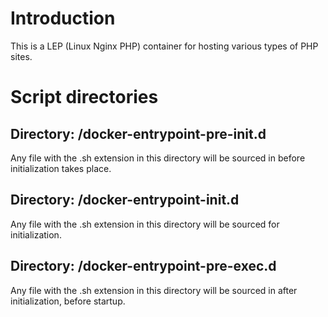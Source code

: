 # Introduction

This is a LEP (Linux Nginx PHP) container for hosting various types of PHP sites.


# Script directories

## Directory: /docker-entrypoint-pre-init.d

Any file with the .sh extension in this directory will be sourced in before initialization takes place.

## Directory: /docker-entrypoint-init.d

Any file with the .sh extension in this directory will be sourced for initialization.

## Directory: /docker-entrypoint-pre-exec.d

Any file with the .sh extension in this directory will be sourced in after initialization, before startup.


